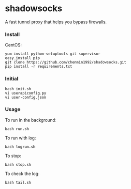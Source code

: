 shadowsocks
===========

A fast tunnel proxy that helps you bypass firewalls.

### Install

CentOS:

    yum install python-setuptools git supervisor
	easy_install pip
	git clone https://github.com/chenmin1992/shadowsocks.git
    pip install -r requirements.txt

### Initial

    bash init.sh
	vi userapiconfig.py
	vi user-config.json

### Usage

To run in the background:

    bash run.sh

To run with log:

    bash logrun.sh

To stop:

    bash stop.sh

To check the log:

    bash tail.sh
